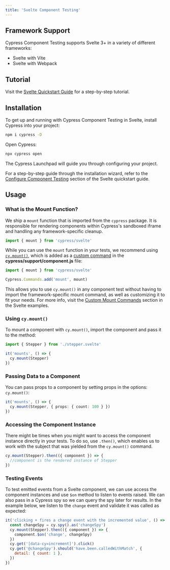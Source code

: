 ```yaml
---
title: 'Svelte Component Testing'
---
```


## Framework Support

Cypress Component Testing supports Svelte 3+ in a variety of different
frameworks:

- Svelte with Vite
- Svelte with Webpack

## Tutorial

Visit the [Svelte Quickstart Guide](/guides/component-testing/quickstart-svelte)
for a step-by-step tutorial.

## Installation

To get up and running with Cypress Component Testing in Svelte, install Cypress
into your project:

```bash
npm i cypress -D
```

Open Cypress:

```bash
npx cypress open
```

<DocsImage 
  src="/img/guides/component-testing/select-test-type.jpg" 
  caption="Choose Component Testing"> </DocsImage>

The Cypress Launchpad will guide you through configuring your project.

For a step-by-step guide through the installation wizard, refer to the
[Configure Component Testing](/guides/component-testing/quickstart-svelte#Configuring-Component-Testing)
section of the Svelte quickstart guide.

## Usage

### What is the Mount Function?

We ship a `mount` function that is imported from the `cypress` package. It is
responsible for rendering components within Cypress's sandboxed iframe and
handling any framework-specific cleanup.

```js
import { mount } from 'cypress/svelte'
```

While you can use the `mount` function in your tests, we recommend using
[`cy.mount()`](/api/commands/mount), which is added as a
[custom command](/api/cypress-api/custom-commands) in the
**cypress/support/component.js** file:

<code-group>
<code-block label="cypress/support/component.js" active>

```ts
import { mount } from 'cypress/svelte'

Cypress.Commands.add('mount', mount)
```

</code-block>
</code-group>

This allows you to use `cy.mount()` in any component test without having to
import the framework-specific mount command, as well as customizing it to fit
your needs. For more info, visit the
[Custom Mount Commands](/guides/component-testing/examples-svelte#Custom-Mount-Commands)
section in the Svelte examples.

### Using `cy.mount()`

To mount a component with `cy.mount()`, import the component and pass it to the
method:

```ts
import { Stepper } from './stepper.svelte'

it('mounts', () => {
  cy.mount(Stepper)
})
```

### Passing Data to a Component

You can pass props to a component by setting props in the options: `cy.mount()`:

```ts
it('mounts', () => {
  cy.mount(Stepper, { props: { count: 100 } })
})
```

### Accessing the Component Instance

There might be times when you might want to access the component instance
directly in your tests. To do so, use `.then()`, which enables us to work with
the subject that was yielded from the `cy.mount()` command.

```js
cy.mount(Stepper).then(({ component }) => {
  //component is the rendered instance of Stepper
})
```

### Testing Events

To test emitted events from a Svelte component, we can use access the component
instances and use `$on` method to listen to events raised. We can also pass in a
Cypress spy so we can query the spy later for results. In the example below, we
listen to the `change` event and validate it was called as expected:

```js
it('clicking + fires a change event with the incremented value', () => {
  const changeSpy = cy.spy().as('changeSpy')
  cy.mount(Stepper).then(({ component }) => {
    component.$on('change', changeSpy)
  })
  cy.get('[data-cy=increment]').click()
  cy.get('@changeSpy').should('have.been.calledWithMatch', {
    detail: { count: 1 },
  })
})
```
